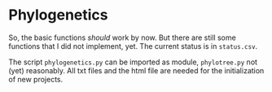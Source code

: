 Phylogenetics
=============

So, the basic functions *should* work by now. But there are still some functions that I did not implement, yet. The current status is in `status.csv`.

The script `phylogenetics.py` can be imported as module, `phylotree.py` not (yet) reasonably. All txt files and the html file are needed for the initialization of new projects.
